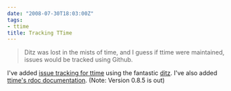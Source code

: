```yaml
---
date: "2008-07-30T18:03:00Z"
tags:
- ttime
title: Tracking TTime
---
```


> Ditz was lost in the mists of time, and I guess if ttime were maintained,
> issues would be tracked using Github.

I've added [issue tracking for ttime](http://lutzky.net/ttime/ditz) using the
fantastic [ditz](http://ditz.rubyforge.org). I've also added [ttime's rdoc
documentation](http://lutzky.net/ttime/doc). (Note: Version 0.8.5 is out)
